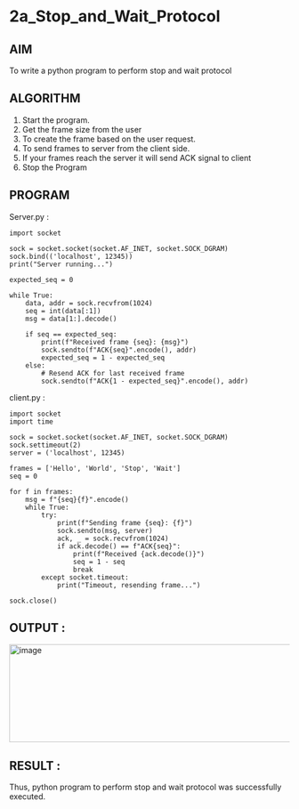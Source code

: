 # 2a_Stop_and_Wait_Protocol
## AIM 
To write a python program to perform stop and wait protocol
## ALGORITHM
1. Start the program.
2. Get the frame size from the user
3. To create the frame based on the user request.
4. To send frames to server from the client side.
5. If your frames reach the server it will send ACK signal to client
6. Stop the Program
## PROGRAM
Server.py :
```
import socket

sock = socket.socket(socket.AF_INET, socket.SOCK_DGRAM)
sock.bind(('localhost', 12345))
print("Server running...")

expected_seq = 0

while True:
    data, addr = sock.recvfrom(1024)
    seq = int(data[:1])
    msg = data[1:].decode()

    if seq == expected_seq:
        print(f"Received frame {seq}: {msg}")
        sock.sendto(f"ACK{seq}".encode(), addr)
        expected_seq = 1 - expected_seq
    else:
        # Resend ACK for last received frame
        sock.sendto(f"ACK{1 - expected_seq}".encode(), addr)
```
client.py :
```
import socket
import time

sock = socket.socket(socket.AF_INET, socket.SOCK_DGRAM)
sock.settimeout(2)
server = ('localhost', 12345)

frames = ['Hello', 'World', 'Stop', 'Wait']
seq = 0

for f in frames:
    msg = f"{seq}{f}".encode()
    while True:
        try:
            print(f"Sending frame {seq}: {f}")
            sock.sendto(msg, server)
            ack, _ = sock.recvfrom(1024)
            if ack.decode() == f"ACK{seq}":
                print(f"Received {ack.decode()}")
                seq = 1 - seq
                break
        except socket.timeout:
            print("Timeout, resending frame...")

sock.close()
```

## OUTPUT :
<img width="587" height="176" alt="image" src="https://github.com/user-attachments/assets/ed2f276a-c3e9-4474-bf7f-abed1f30137c" />

## RESULT :
Thus, python program to perform stop and wait protocol was successfully executed.
